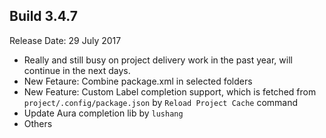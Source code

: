 Build 3.4.7
-----------
Release Date: 29 July 2017

* Really and still busy on project delivery work in the past year, will continue in the next days.
* New Fetaure: Combine package.xml in selected folders
* New Feature: Custom Label completion support, which is fetched from ``project/.config/package.json`` by ``Reload Project Cache`` command
* Update Aura completion lib by ``lushang``
* Others